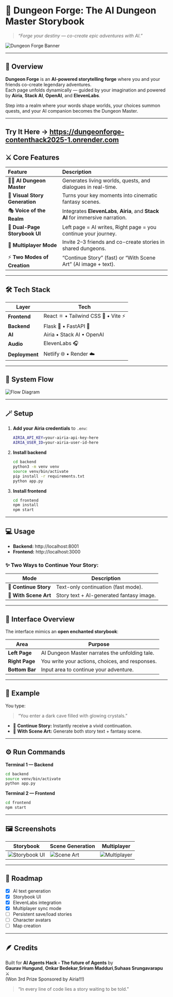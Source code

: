 # 🏰 **Dungeon Forge: The AI Dungeon Master Storybook**

> *“Forge your destiny — co-create epic adventures with AI.”*

![Dungeon Forge Banner](./screenshots/banner.png)

---

## 🌌 **Overview**

**Dungeon Forge** is an **AI-powered storytelling forge** where you and your friends co-create legendary adventures.  
Each page unfolds dynamically — guided by your imagination and powered by **Airia**, **Stack AI**, **OpenAI**, and **ElevenLabs**.

Step into a realm where your words shape worlds, your choices summon quests, and your AI companion becomes the Dungeon Master.

---

## Try It Here -> https://dungeonforge-contenthack2025-1.onrender.com

## ⚔️ **Core Features**

| Feature | Description |
|:--|:--|
| 🧙‍♂️ **AI Dungeon Master** | Generates living worlds, quests, and dialogues in real-time. |
| 🎨 **Visual Story Generation** | Turns your key moments into cinematic fantasy scenes. |
| 🎭 **Voice of the Realm** | Integrates **ElevenLabs**, **Airia**, and **Stack AI** for immersive narration. |
| 📖 **Dual-Page Storybook UI** | Left page = AI writes, Right page = you continue your journey. |
| 👥 **Multiplayer Mode** | Invite 2–3 friends and co-create stories in shared dungeons. |
| ⚡ **Two Modes of Creation** | “Continue Story” (fast) or “With Scene Art” (AI image + text). |

---

## 🛠️ **Tech Stack**

| Layer | Tech |
|-------|------|
| **Frontend** | React ⚛️ • Tailwind CSS 💨 • Vite ⚡ |
| **Backend** | Flask 🐍 • FastAPI 🚀 |
| **AI** | Airia • Stack AI • OpenAI |
| **Audio** | ElevenLabs 🎧 |
| **Deployment** | Netlify 🌐 • Render ☁️ |

---

## 🧩 **System Flow**

![Flow Diagram](./screenshots/Flow.png)

---

## 🪄 **Setup**

1. **Add your Airia credentials** to `.env`:

   ```bash
   AIRIA_API_KEY=your-airia-api-key-here
   AIRIA_USER_ID=your-airia-user-id-here
   ```

2. **Install backend**

   ```bash
   cd backend
   python3 -m venv venv
   source venv/bin/activate
   pip install -r requirements.txt
   python app.py
   ```

3. **Install frontend**

   ```bash
   cd frontend
   npm install
   npm start
   ```

---

## 💻 **Usage**

- **Backend:** http://localhost:8001  
- **Frontend:** http://localhost:3000  

### ✨ Two Ways to Continue Your Story:
| Mode | Description |
|------|--------------|
| 📝 **Continue Story** | Text-only continuation (fast mode). |
| 🎨 **With Scene Art** | Story text + AI-generated fantasy image. |

---

## 📖 **Interface Overview**

The interface mimics an **open enchanted storybook**:

| Area | Purpose |
|------|----------|
| **Left Page** | AI Dungeon Master narrates the unfolding tale. |
| **Right Page** | You write your actions, choices, and responses. |
| **Bottom Bar** | Input area to continue your adventure. |

---

## 🌠 **Example**

You type:  
> “You enter a dark cave filled with glowing crystals.”

- 📝 **Continue Story:** Instantly receive a vivid continuation.  
- 🎨 **With Scene Art:** Generate both story text + fantasy scene.

---

## ⚙️ **Run Commands**

**Terminal 1 — Backend**
```bash
cd backend
source venv/bin/activate
python app.py
```

**Terminal 2 — Frontend**
```bash
cd frontend
npm start
```

---

## 🖼️ **Screenshots**

| Storybook | Scene Generation | Multiplayer |
|------------|------------------|--------------|
| ![Storybook UI](./screenshots/story_view.png) | ![Scene Art](./screenshots/scene_generation.png) | ![Multiplayer](./screenshots/multiplayer.png) |

---

## 🌌 **Roadmap**

- [x] AI text generation  
- [x] Storybook UI  
- [x] ElevenLabs integration  
- [x] Multiplayer sync mode  
- [ ] Persistent save/load stories  
- [ ] Character avatars  
- [ ] Map creation  

---

## 🪶 **Credits**

Built for **AI Agents Hack - The future of Agents** by  
**Gaurav Hungund**, **Onkar Bedekar**,**Sriram Madduri**,**Suhaas Srungavarapu** ⚔️  
(Won 3rd Prize Sponsored by Airia!!!)

> “In every line of code lies a story waiting to be told.”
